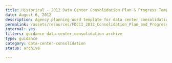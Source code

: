 ```yaml
---
title: Historical - 2012 Data Center Consolidation Plan & Progress Template
date: August 6, 2012
description: Agency planning Word template for data center consolidation.
permalink: /assets/resources/FDCCI_2012_Consolidation_Plan_and_Progress_Guidance_8-6-2012-11-1.docx
internal: yes
filters: guidance data-center-consolidation archive
type: guidance
category: data-center-consolidation
status: archive

---
```

